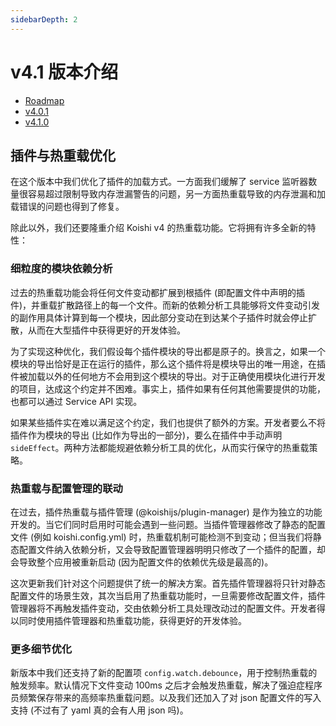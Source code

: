 ```yaml
---
sidebarDepth: 2
---
```


# v4.1 版本介绍

- [Roadmap](https://github.com/koishijs/koishi/issues/472)
- [v4.0.1](https://github.com/koishijs/koishi/releases/tag/4.0.1)
- [v4.1.0](https://github.com/koishijs/koishi/releases/tag/4.1.0)

## 插件与热重载优化

在这个版本中我们优化了插件的加载方式。一方面我们缓解了 service 监听器数量很容易超过限制导致内存泄漏警告的问题，另一方面热重载导致的内存泄漏和加载错误的问题也得到了修复。

除此以外，我们还要隆重介绍 Koishi v4 的热重载功能。它将拥有许多全新的特性：

### 细粒度的模块依赖分析

过去的热重载功能会将任何文件变动都扩展到根插件 (即配置文件中声明的插件)，并重载扩散路径上的每一个文件。而新的依赖分析工具能够将文件变动引发的副作用具体计算到每一个模块，因此部分变动在到达某个子插件时就会停止扩散，从而在大型插件中获得更好的开发体验。

为了实现这种优化，我们假设每个插件模块的导出都是原子的。换言之，如果一个模块的导出恰好是正在运行的插件，那么这个插件将是模块导出的唯一用途，在插件被加载以外的任何地方不会用到这个模块的导出。对于正确使用模块化进行开发的项目，达成这个约定并不困难。事实上，插件如果有任何其他需要提供的功能，也都可以通过 Service API 实现。

如果某些插件实在难以满足这个约定，我们也提供了额外的方案。开发者要么不将插件作为模块的导出 (比如作为导出的一部分)，要么在插件中手动声明 `sideEffect`。两种方法都能规避依赖分析工具的优化，从而实行保守的热重载策略。

### 热重载与配置管理的联动

在过去，插件热重载与插件管理 (@koishijs/plugin-manager) 是作为独立的功能开发的。当它们同时启用时可能会遇到一些问题。当插件管理器修改了静态的配置文件 (例如 koishi.config.yml) 时，热重载机制可能检测不到变动；但当我们将静态配置文件纳入依赖分析，又会导致配置管理器明明只修改了一个插件的配置，却会导致整个应用被重新启动 (因为配置文件的依赖优先级是最高的)。

这次更新我们针对这个问题提供了统一的解决方案。首先插件管理器将只针对静态配置文件的场景生效，其次当启用了热重载功能时，一旦需要修改配置文件，插件管理器将不再触发插件变动，交由依赖分析工具处理改动过的配置文件。开发者得以同时使用插件管理器和热重载功能，获得更好的开发体验。

### 更多细节优化

新版本中我们还支持了新的配置项 `config.watch.debounce`，用于控制热重载的触发频率。默认情况下文件变动 100ms 之后才会触发热重载，解决了强迫症程序员频繁保存带来的高频率热重载问题。以及我们还加入了对 json 配置文件的写入支持 (不过有了 yaml 真的会有人用 json 吗)。
